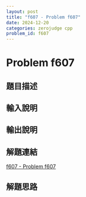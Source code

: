 ```yaml
---
layout: post
title: "f607 - Problem f607"
date: 2024-12-20
categories: zerojudge cpp
problem_id: f607
---
```


# Problem f607

## 題目描述



## 輸入說明



## 輸出說明



## 解題連結

[f607 - Problem f607](https://zerojudge.tw/ShowProblem?problemid=f607)

## 解題思路

